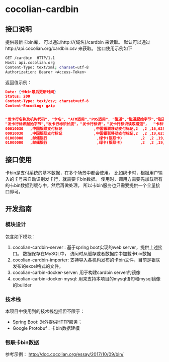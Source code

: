 # cocolian-cardbin

## 接口说明

提供最新卡bin库， 可以通过http://{域名}/cardbin 来读取。 默认可以通过http://api.cocolian.org/cardbin.csv 来获取。 
接口使用示例如下

```bash
GET /cardbin  HTTP/1.1
Host: api.cocolian.org
Content-Type: text/xml; charset=utf-8
Authorization: Bearer <Access-Token>
```

返回值示例：

```json
Date: {卡bin最后更新时间}
Status: 200
Content-Type: text/csv; charset=utf-8
Content-Encoding: gzip


"发卡行名称及机构代码", "卡名", "ATM适用","POS适用", "磁道","磁道起始字节","磁道长度","主账号起始字节","主账号长度"，"主账号"，"主账号读取磁道",
"发卡行标识起始字节","发卡行标识长度"，"发卡行标识"，"发卡行标识读取磁道"，	"卡种", "入库时间"
00010030   ,中国银联支付标记              ,中国银联移动支付标记,2  ,2 ,16,625153      ,2  ,2 ,06,2  ,2 ,37    ,1,2, ,11000000, 20160209                      
00010030   ,中国银联支付标记              ,中国银联移动支付标记,2  ,2 ,19,623529      ,2  ,2 ,06,2  ,2 ,37    ,1,1, ,11000000, 20160209                      
01000000   ,邮储银行                      ,绿卡(银联卡)        ,2  ,2 ,19,955100      ,2  ,2 ,06,2 3,22,37 104,1,1, ,11000000, 20170312                      
01000000   ,邮储银行                      ,绿卡(银联卡)        ,2  ,2 ,19,95510031    ,2  ,2 ,08,2 3,22,37 104,1,1, ,11000000, 20170312                      

```

## 接口使用

卡bin是支付系统的基本数据，在多个场景中都会使用。 比如绑卡时，根据用户输入的卡号来自动识别发卡行，就需要卡bin数据。 
使用时，调用方需要先加载所有的卡bin数据到缓存中，然后再做处理。 所以卡bin服务也只需要提供一个全量接口即可。 


## 开发指南

### 模块设计

包含如下模块：
1. cocolian-cardbin-server : 基于spring boot实现的web server，提供上述接口。 数据保存在MySQL中， 访问时从缓存或者数据库中加载卡bin数据
2. cocolian-cardbin-importer: 支持导入各机构发布的卡bin文件，目前是银联发布的excel格式的文件。 
3. cocolian-carbin-docker-server: 用于构建cardbin server的镜像
4. cocolian-carbin-docker-mysql: 用来支持本项目的mysql语句和mysql镜像的builder

### 技术栈

本项目中使用到的技术栈包括但不限于：
- Spring Boot: 对外提供HTTP服务；
- Google Protobuf：卡bin数据建模

### 银联卡bin数据
参考示例： http://doc.cocolian.org/essay/2017/10/09/bin/ 